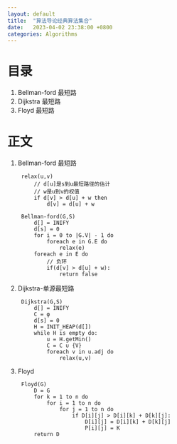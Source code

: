 ```yaml
---
layout: default
title:  "算法导论经典算法集合"
date:   2023-04-02 23:38:00 +0800
categories: Algorithms
---
```

# 目录
1. Bellman-ford 最短路
2. Dijkstra 最短路
3. Floyd 最短路
# 正文
1. Bellman-ford 最短路

        relax(u,v)
            // d[u]是s到u最短路径的估计
            // w是u到v的权值
            if d[v] > d[u] + w then 
                d[v] = d[u] + w
        
        Bellman-ford(G,S)
            d[] = INIFY
            d[s] = 0
            for i = 0 to |G.V| - 1 do
                foreach e in G.E do
                    relax(e)
            foreach e in E do
                // 负环
                if(d[v] > d[u] + w):
                    return false

2. Dijkstra-单源最短路  

        Dijkstra(G,S)
            d[] = INIFY
            C = φ
            d[s] = 0
            H = INIT_HEAP(d[])
            while H is empty do:
                u = H.getMin()
                C = C ∪ {V}
                foreach v in u.adj do
                    relax(u,v)

3. Floyd

        Floyd(G)
            D = G
            for k = 1 to n do
                for i = 1 to n do
                    for j = 1 to n do
                        if D[i][j] > D[i][k] + D[k][j]:
                            D[i][j] = D[i][k] + D[k][j]
                            P[i][j] = K
            return D
